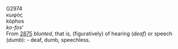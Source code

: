 G2974  
κωφός  
kōphos  
*ko-fos‘*  
From [2875](g2875) *blunted*, that is, (figuratively) of hearing
(*deaf*) or speech (*dumb*): - deaf, dumb, speechless.  
